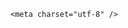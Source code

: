 <!DOCTYPE html>
<html lang="zh-CN">

<head>
    
<title>特朗普称与英国达成“重大协议”，这份协议的含金量真的如他所说那么高吗？_腾讯新闻</title>
<meta name="keywords" content="特朗普,英国钢铁,英国,英国_时政,美国,英国_财经,美国_时政,斯肯索普,协议">
<meta name="description" content="财联社5月8日电，美国总统唐纳德·特朗普在白宫对记者发表讲话时表示，他已经与英国达成了“重大协议”。“该协议将为美国出口产品提供数十亿美元的额外市场准入，尤其是在农业领域，这将大幅提升美国牛肉、乙醇....">
<meta name="author" content="腾讯网">
<meta name="copyright" content="Copyright 1998 - 2025 Tencent. All Rights Reserved">
<meta property="og:type" content="news" />

<meta property="og:title" content="特朗普称与英国达成“重大协议”，这份协议的含金量真的如他所说那么高吗？_腾讯新闻" />
<meta property="og:description" content="财联社5月8日电，美国总统唐纳德·特朗普在白宫对记者发表讲话时表示，他已经与英国达成了“重大协议”。“该协议将为美国出口产品提供数十亿美元的额外市场准入，尤其是在农业领域，这将大幅提升美国牛肉、乙醇...." />
<meta property="og:url" content="https://news.qq.com/rain/a/20250508Q09I9000" />
<meta property="og:image" content="https://inews.gtimg.com/news_ls/OZ99BQpurrsATsuKI54WK646T88Vrjs-sVe25jtmt9hw0AA_640330/0" />
<meta property="article:author" content="" />
<meta property="article:published_time" content="2025-05-09 16:23:00" />
<meta property="category" content="" />

    <meta charset="utf-8" />
<meta http-equiv="X-UA-Compatible" content="IE=Edge" />
<meta name="viewport" content="width=device-width, initial-scale=1, shrink-to-fit=no" />
<link rel="dns-prefetch" href="mat1.gtimg.com">
<link rel="dns-prefetch" href="i.news.qq.com">
<link rel="shortcut icon" href="https://mat1.gtimg.com/qqcdn/qqindex2021/favicon.ico">
<script nomodule="true" src="https://mat1.gtimg.com/qqcdn/qqindex2021/common-static/20240515201444/core3-37-1.min.js"></script>
<script>
  try {
    if (!window.IntersectionObserver) {
      var observerScript = document.createElement('script');
      observerScript.src = "https://mat1.gtimg.com/qqcdn/qqindex2021/common-static/20241024141058/intersection-observer-polyfill.js";
      document.head.appendChild(observerScript);
    }
  } catch (error) {}
</script>

<script>
  try {
    if (!Element.prototype.scrollTo) {
      var scrollScript = document.createElement('script');
      scrollScript.src = "https://mat1.gtimg.com/qqcdn/qqindex2021/common-static/20241025153001/scroll-behavior-polyfill.js";
      document.head.appendChild(scrollScript);
    }
  } catch (error) {}
</script>
<script>
  try {
    if ('scrollRestoration' in window.history) {
      window.history.scrollRestoration = 'manual';
    }
    window.isPcClient = Boolean(window.electron) && (
      window.navigator.userAgent.indexOf('pc-client') > 0 ||
      window.navigator.userAgent.indexOf('TencentNews') > 0
    );
  } catch {}
</script>
<script>
  try {
    if (window.isPcClient) {
      var bodyStyle = document.createElement('style');
      bodyStyle.innerText = 'body{ zoom: 0.95 }';
      document.head.appendChild(bodyStyle);
    }
  } catch {}
</script>
<script>
  window.DATA = {"abstract":"","enableDiffusion":1,"is_deleted":0,"surl":"https://view.inews.qq.com/a/20250508Q09I9000","remarks":"","time":"2025-05-08 23:52:49","ai_switch":true,"channelEntryJumpType":1,"emojiSwitch":1,"extra_property":{"FeedbackDetailDisableInsert":0,"zanSkinType":""},"forbidCommentUpDown":0,"isSensitive":0,"title":"特朗普称与英国达成“重大协议”，这份协议的含金量真的如他所说那么高吗？","already_answer":false,"FadCid":"","article_category":"55","card":{"vip_icon":"http://inews.gtimg.com/newsapp_ls/0/14876051701/0","vip_type_new":"30012","msgEntry":1,"vip_place":"left","cpLevel":2,"desc":"腾讯新闻问答课代表，结合当下热点新闻和网友热议，发现好问题，期待好回答。","uin":"ecbe89d289b6198c7996f16538ebc224f9","update_frequency":"1970-01-01 08:00:00","vip_desc":"腾讯新闻问答课代表官方账号","vip_icon_night":"http://inews.gtimg.com/newsapp_ls/0/14876052067/0","vip_type":"30012","suid":"8QMc339d5IQeuTzY5QN3","liveInfo":{},"chlid":"22983986","chlname":"问答课代表","icon":"https://inews.gtimg.com/om_ls/OPBO91JgEbYG-O62jC2hCRA_yoydsA8oEANb87pxgNxKgAA_200200/0"},"news_app_recommend_status":4,"ret":0,"question_id":"","relate_extend_infos":{"longTitle":"特朗普：与英国达成“重大协议”","title":"特朗普：与英国达成“重大协议”","url":"http://view.inews.qq.com/a/20250508A09ETJ00","abstract":"财联社5月8日电，美国总统唐纳德·特朗普在白宫对记者发表讲话时表示，他已经与英国达成了“重大协议”。“该协议将为美国出口产品提供数十亿美元的额外市场准入，尤其是在农业领域，这将大幅提升美国牛肉、乙醇....","id":"20250508A09ETJ00","imgURL":"https://inews.gtimg.com/news_ls/OTjlzXFm7IFEFG9AYEwyCrGqc3kElbmjTUGOk-p_WA0bkAA_640330/0","imgURLSmall":"https://inews.gtimg.com/news_ls/OTjlzXFm7IFEFG9AYEwyCrGqc3kElbmjTUGOk-p_WA0bkAA_150120/0"},"safe_cntl":{"close_all_ad":0,"close_all_favorite":0,"close_all_rel":0,"close_comment_dislike":0,"close_global_news_sis":0,"close_relate_thing":0,"emoticon_comment_mode":0,"close_all_emoticon_comment":0,"close_share_pull":0},"adInfo":{"openAdsPhotos":1,"openAdsText":1,"openRelatedNewsAd":1,"openAds":1,"openAdsComment":1},"attribute":{},"content":null,"emojiRelatedSwitch":1,"iNewsRecommendLevel":1,"intro":"","final_declare":["个人观点，仅供参考"],"id":"20250508Q09I9000","atype":232,"categoryrray":{"category_id":"55","sub_category_id":"697"},"commentid":"","content_words_num":31,"copyright_share":"本文来自腾讯新闻客户端创作者，不代表腾讯新闻的观点和立场。","disableDeclare":1,"all_long_pic":1,"copyright_wording_share":"免责声明","detail_entry":{"is_orignal":1,"orignal_entry":1},"likeInfo":0,"news_update_time":1746781753,"shareImg":"https://inews.gtimg.com/om_ls/OEf-QHT_cnPNLzNl-WXMIH_Zv5-HrmqO1Z42E_IWfkxDYAA_870492/0","closeCommentBanner":0,"questionInfo":{"question_short_title":"特朗普称与英国达成“重大协议”，这份协议的含金量真的如他所说那么高吗？","relate_extend_infos":[{"thumbnails_qqnews":["https://inews.gtimg.com/news_ls/OTjlzXFm7IFEFG9AYEwyCrGqc3kElbmjTUGOk-p_WA0bkAA_294195/0"],"title":"特朗普：与英国达成“重大协议”","url":"https://view.inews.qq.com/a/20250508A09ETJ00","abstract":"财联社5月8日电，美国总统唐纳德·特朗普在白宫对记者发表讲话时表示，他已经与英国达成了“重大协议”。“该协议将为美国出口产品提供数十亿美元的额外市场准入，尤其是在农业领域，这将大幅提升美国牛肉、乙醇....","articletype":"0","id":"20250508A09ETJ00","longtitle":"特朗普：与英国达成“重大协议”","picShowType":"90092"}],"thumbnails_qqnews":["https://inews.gtimg.com/om_ls/OEf-QHT_cnPNLzNl-WXMIH_Zv5-HrmqO1Z42E_IWfkxDYAA_294195/0"],"title":"特朗普称与英国达成“重大协议”，这份协议的含金量真的如他所说那么高吗？","url":"http://view.inews.qq.com/a/20250508Q09I9000","abstract":"","id":"20250508Q09I9000","longtitle":"特朗普称与英国达成“重大协议”，含金量真的如他所说那么高吗？"},"self_declare":{"declare":"个人观点，仅供参考"},"shareDesc":"腾讯新闻","url":"https://view.inews.qq.com/a/20250508Q09I9000","answer_num":3,"cms_id":"20250508Q09I9000","articleId":"20250509Q02ASA00","article_type":232,"tags":"","desc":"财联社5月8日电，美国总统唐纳德·特朗普在白宫对记者发表讲话时表示，他已经与英国达成了“重大协议”。“该协议将为美国出口产品提供数十亿美元的额外市场准入，尤其是在农业领域，这将大幅提升美国牛肉、乙醇....","videoArr":[]};
</script>
<script>
  window.channelInfo = {"channelConfig":{"channelNav":[{"_auto_id":"1","active_alien_img":"","alien_img":"","channel_id":"news_news_home","is_local":"0","link":"https://www.qq.com","name_cn":"首页","name_en":"home"},{"_auto_id":"2","active_alien_img":"","alien_img":"","channel_id":"news_news_top","is_local":"0","link":"","name_cn":"要闻","name_en":"news"},{"_auto_id":"4","active_alien_img":"","alien_img":"","channel_id":"news_news_bj","is_local":"1","link":"","name_cn":"北京","name_en":"bj"},{"_auto_id":"5","active_alien_img":"","alien_img":"","channel_id":"news_news_finance","is_local":"0","link":"","name_cn":"财经","name_en":"finance"},{"_auto_id":"6","active_alien_img":"","alien_img":"","channel_id":"news_news_tech","is_local":"0","link":"","name_cn":"科技","name_en":"tech"},{"_auto_id":"7","active_alien_img":"","alien_img":"","channel_id":"tv","is_local":"0","link":"https://v.qq.com/channel/tv/?ptag=qqnews","name_cn":"电视剧","name_en":"tv"},{"_auto_id":"8","active_alien_img":"","alien_img":"","channel_id":"news_news_qa","is_local":"0","link":"","name_cn":"热问","name_en":"qa"},{"_auto_id":"9","active_alien_img":"","alien_img":"","channel_id":"news_news_ent","is_local":"0","link":"","name_cn":"娱乐","name_en":"ent"},{"_auto_id":"10","active_alien_img":"","alien_img":"","channel_id":"variety","is_local":"0","link":"https://v.qq.com/channel/variety/?ptag=qqnews","name_cn":"综艺","name_en":"variety"},{"_auto_id":"11","active_alien_img":"","alien_img":"","channel_id":"news_news_sports","is_local":"0","link":"","name_cn":"体育","name_en":"sports"},{"_auto_id":"13","active_alien_img":"","alien_img":"","channel_id":"news_news_nba","is_local":"0","link":"","name_cn":"NBA","name_en":"nba"},{"_auto_id":"14","active_alien_img":"","alien_img":"","channel_id":"news_news_world","is_local":"0","link":"","name_cn":"国际","name_en":"world"},{"_auto_id":"15","active_alien_img":"","alien_img":"","channel_id":"news_news_mil","is_local":"0","link":"","name_cn":"军事","name_en":"milite"},{"_auto_id":"16","active_alien_img":"","alien_img":"","channel_id":"news_news_auto","is_local":"0","link":"","name_cn":"汽车","name_en":"auto"},{"_auto_id":"17","active_alien_img":"","alien_img":"","channel_id":"news_news_house","is_local":"0","link":"","name_cn":"房产","name_en":"house"},{"_auto_id":"18","active_alien_img":"","alien_img":"","channel_id":"news_news_edu","is_local":"0","link":"","name_cn":"教育","name_en":"edu"},{"_auto_id":"19","active_alien_img":"","alien_img":"","channel_id":"news_news_antip","is_local":"0","link":"","name_cn":"健康","name_en":"health"},{"_auto_id":"20","active_alien_img":"","alien_img":"","channel_id":"news_news_video","is_local":"0","link":"","name_cn":"视频","name_en":"video"},{"_auto_id":"21","active_alien_img":"","alien_img":"","channel_id":"news_news_game","is_local":"0","link":"","name_cn":"游戏","name_en":"games"},{"_auto_id":"22","active_alien_img":"","alien_img":"","channel_id":"news_news_nchupin","is_local":"0","link":"","name_cn":"眼界","name_en":"chupin"},{"_auto_id":"24","active_alien_img":"","alien_img":"","channel_id":"news_news_football","is_local":"0","link":"","name_cn":"足球","name_en":"football"},{"_auto_id":"25","active_alien_img":"","alien_img":"","channel_id":"news_news_kepu","is_local":"0","link":"","name_cn":"科学","name_en":"kepu"},{"_auto_id":"26","active_alien_img":"","alien_img":"","channel_id":"news_news_digi","is_local":"0","link":"","name_cn":"数码","name_en":"digi"},{"_auto_id":"28","active_alien_img":"","alien_img":"","channel_id":"ymzx","is_local":"0","link":"https://gamer.qq.com/v2/cloudgame/game/96897?ichannel=txxwpc0Ftxxwpc1","name_cn":"元梦之星","name_en":"news_news_ymzx"},{"_auto_id":"31","active_alien_img":"","alien_img":"","channel_id":"movie","is_local":"0","link":"https://v.qq.com/channel/movie/?ptag=qqnews","name_cn":"电影","name_en":"movie"},{"_auto_id":"32","active_alien_img":"","alien_img":"","channel_id":"news_news_esport","is_local":"0","link":"","name_cn":"电竞","name_en":"esport"},{"_auto_id":"34","active_alien_img":"","alien_img":"","channel_id":"news_news_history","is_local":"0","link":"","name_cn":"历史","name_en":"history"},{"_auto_id":"35","active_alien_img":"","alien_img":"","channel_id":"news_news_baby","is_local":"0","link":"","name_cn":"育儿","name_en":"baby"},{"_auto_id":"36","active_alien_img":"","alien_img":"","channel_id":"hbjy","is_local":"0","link":"https://gp.qq.com/act/a20250421mnqlx/news.shtml","name_cn":"和平精英","name_en":"news_news_hbjy"},{"_auto_id":"37","active_alien_img":"","alien_img":"","channel_id":"cloud_gamer","is_local":"0","link":"https://gamer.qq.com/?ichannel=txxwpc0Ftxxwpc1","name_cn":"云游戏","name_en":"cloud_gamer"},{"_auto_id":"38","active_alien_img":"","alien_img":"","channel_id":"news_news_lic","is_local":"0","link":"","name_cn":"理财","name_en":"finance_licai"},{"_auto_id":"39","active_alien_img":"","alien_img":"","channel_id":"news_news_istock","is_local":"0","link":"","name_cn":"股票","name_en":"finance_stock"},{"_auto_id":"40","active_alien_img":"","alien_img":"","channel_id":"ren_min_shi_pin","is_local":"0","link":"https://news.qq.com/omn/author/8QMd3Hld74cbujbY?tab=om_video","name_cn":"人民视频","name_en":"ren_min_shi_pin"},{"_auto_id":"41","active_alien_img":"","alien_img":"","channel_id":"news_news_weather","is_local":"0","link":"https://tianqi.qq.com/index.htm","name_cn":"天气","name_en":"weather"}]}};
</script>
<script>
  window.articleConfig = {"rightConfig":[{"_auto_id":"1","category_key":"default","modules":"{\"moduleList\":[{\"title\":\"精选视频\",\"id\":\"video_album\",\"videoType\":\"tag\",\"videoId\":\"aUepxrtchGM=\"},{\"title\":\"下载条\",\"id\":\"download_banner\",\"isSticky\":1},{\"title\":\"热点榜\",\"id\":\"hot_rank_list\",\"isSticky\":1},{\"title\":\"广告推广\",\"id\":\"ssp_ad_module\",\"category\":\"ad_ssp\",\"loid\":\"109\",\"isSticky\":1}]}"}],"tonglanAdConfig":[],"bottomConfig":[],"videoAdConfig":[],"rightGameConfig":[]};
</script>
<script src="https://mat1.gtimg.com/www/js/emonitor/custom_ed041a23.js" charset="utf-8"></script>
<script>
  try {
    window.emonitorIns = emonitor.create({
      name: 'newsqq_quesionArticle',
      atta: {
        name: 'newsqq',
      },
      mode: '007',
    });
  } catch (err) {
    console.warn(err);
  }
</script>
<link href="https://mat1.gtimg.com/qqcdn/qqindex2021/common-static/hel/qqnews-pc-dc_20250429075631/static/css/qa.css" rel="stylesheet">

<script>window.__HEL_PRESET_META__={"qqnews-pc-components":{"app":{"id":1366,"name":"qqnews-pc-components","app_group_name":"qqnews-pc-components","proj_ver":{"map":{},"utime":0},"online_version":"qqnews-pc-components_20250306025658","build_version":"qqnews-pc-components_20250429075334","update_at":"2025-04-29T11:54:47.000Z","desc":"set by [init], from container [formal.pc.dc.sz100990] worker [2]"},"version":{"sub_app_name":"qqnews-pc-components","sub_app_version":"qqnews-pc-components_20250429075334","src_map":{"webDirPath":"https://mat1.gtimg.com/qqcdn/qqindex2021/common-static/hel/qqnews-pc-components_20250429075334","htmlIndexSrc":"https://mat1.gtimg.com/qqcdn/qqindex2021/common-static/hel/qqnews-pc-components_20250429075334/index.html","extractMode":"all","iframeSrc":"","chunkCssSrcList":["https://mat1.gtimg.com/qqcdn/qqindex2021/common-static/hel/qqnews-pc-components_20250429075334/static/css/index.css"],"chunkJsSrcList":["https://mat1.gtimg.com/qqcdn/qqindex2021/common-static/hel/qqnews-pc-components_20250429075334/static/js/index.js"],"staticCssSrcList":[],"staticJsSrcList":["https://mat1.gtimg.com/qqcdn/qqindex2021/static/20231212123233/react.production.min.js","https://mat1.gtimg.com/qqcdn/qqindex2021/static/20231212123233/react-dom.production.min.js","https://mat1.gtimg.com/qqcdn/qqindex2021/common-static/hel/hel-base-v16.js"],"relativeCssSrcList":[],"relativeJsSrcList":[],"privCssSrcList":[],"srvModSrcList":[],"headAssetList":[{"tag":"staticScript","append":false,"attrs":{"src":"https://mat1.gtimg.com/qqcdn/qqindex2021/static/20231212123233/react.production.min.js"}},{"tag":"staticScript","append":false,"attrs":{"src":"https://mat1.gtimg.com/qqcdn/qqindex2021/static/20231212123233/react-dom.production.min.js"}},{"tag":"staticScript","append":false,"attrs":{"src":"https://mat1.gtimg.com/qqcdn/qqindex2021/common-static/hel/hel-base-v16.js"}},{"tag":"script","append":true,"attrs":{"src":"https://mat1.gtimg.com/qqcdn/qqindex2021/common-static/hel/qqnews-pc-components_20250429075334/static/js/index.js","defer":""}},{"tag":"link","append":true,"attrs":{"href":"https://mat1.gtimg.com/qqcdn/qqindex2021/common-static/hel/qqnews-pc-components_20250429075334/static/css/index.css","rel":"stylesheet"}}],"bodyAssetList":[]},"update_at":"2025-04-29T11:54:46.000Z","create_at":"2025-04-29T11:54:46.000Z","_worker_id":"2","_is_backup":true}}}</script>
<script>window.__VIEW_PATH__="question.ejs";</script>
</head>

<body id="dc-question-body">
  <div id="root"></div>
    <iframe style="display: none;" src="https://i.news.qq.com/web_backend/getWebPacUid"></iframe>
<script src="https://mat1.gtimg.com/qqcdn/qqindex2021/common-static/20240805160928/react.production.min.js"></script>
<script src="https://mat1.gtimg.com/qqcdn/qqindex2021/common-static/20240805160928/react-dom.production.min.js"></script>
<script src="https://mat1.gtimg.com/qqcdn/qqindex2021/common-static/20241018171503/universal-report.min.js"></script>
<script defer type="text/javascript" src="https://mat1.gtimg.com/qqcdn/qqindex2021/libs/barrier/aria.js?appid=9327b8b06379d9d1728bbfbe2025ef9c" charset="utf-8"></script>
<script defer src="https://t.captcha.qq.com/TCaptcha.js"></script>
<script>document.cookie="hel_err=;path=/;";</script>
<script src="https://mat1.gtimg.com/qqcdn/qqindex2021/common-static/hel/hel-base-v16.js"></script>
<script src="https://mat1.gtimg.com/qqcdn/qqindex2021/common-static/hel/qqnews-pc-hel-entry_20250117174052/static/js/index.js"></script>
<link rel="preload" href="https://mat1.gtimg.com/qqcdn/qqindex2021/common-static/hel/qqnews-pc-dc_20250429075631/static/js/qa.js" as="script">
<link rel="preload" href="https://mat1.gtimg.com/qqcdn/qqindex2021/common-static/hel/qqnews-pc-components_20250429075334/static/js/index.js" as="script">
<script>window.loadProject("https://mat1.gtimg.com/qqcdn/qqindex2021/common-static/hel/qqnews-pc-dc_20250429075631/static/js/qa.js");</script>
<iframe id="videoFrame" style="display: none;" src="https://video.qq.com/cookie/sync_qqnews.html"></iframe>
</body>

</html>
